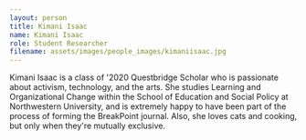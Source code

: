 ```yaml
---
layout: person
title: Kimani Isaac
name: Kimani Isaac
role: Student Researcher
filename: assets/images/people_images/kimaniisaac.jpg
---
```

Kimani Isaac is a class of '2020 Questbridge Scholar who is passionate about activism, technology, and the arts. She studies Learning and Organizational Change within the School of Education and Social Policy at Northwestern University, and is extremely happy to have been part of the process of forming the BreakPoint journal. Also, she loves cats and cooking, but only when they're mutually exclusive.
